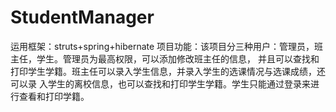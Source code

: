# StudentManager
运用框架：struts+spring+hibernate
项目功能：该项目分三种用户：管理员，班主任，学生。管理员为最高权限，可以添加修改班主任的信息，
并且可以查找和打印学生学籍。班主任可以录入学生信息，并录入学生的选课情况与选课成绩，还可以录
入学生的离校信息，也可以查找和打印学生学籍。学生只能通过登录来进行查看和打印学籍。
